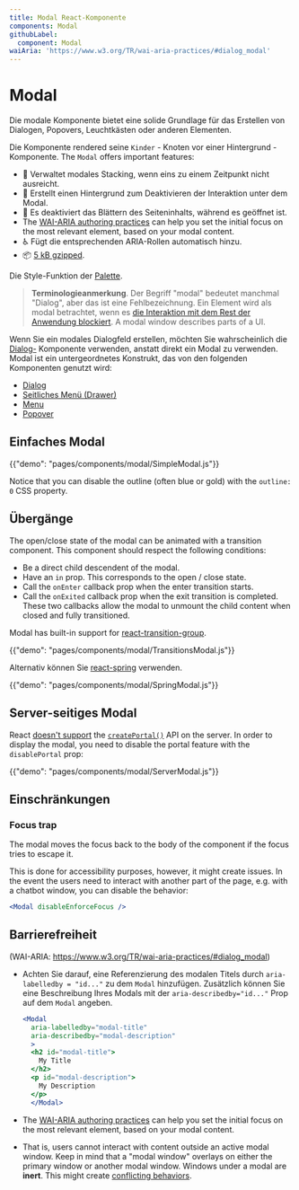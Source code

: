 ```yaml
---
title: Modal React-Komponente
components: Modal
githubLabel:
  component: Modal
waiAria: 'https://www.w3.org/TR/wai-aria-practices/#dialog_modal'
---
```


# Modal

<p class="description">Die modale Komponente bietet eine solide Grundlage für das Erstellen von Dialogen, Popovers, Leuchtkästen oder anderen Elementen.</p>

Die Komponente rendered seine `Kinder` - Knoten vor einer Hintergrund - Komponente. The `Modal` offers important features:

- 💄 Verwaltet modales Stacking, wenn eins zu einem Zeitpunkt nicht ausreicht.
- 🔐 Erstellt einen Hintergrund zum Deaktivieren der Interaktion unter dem Modal.
- 🔐 Es deaktiviert das Blättern des Seiteninhalts, während es geöffnet ist.
- The [WAI-ARIA authoring practices](https://www.w3.org/TR/wai-aria-practices/examples/dialog-modal/dialog.html) can help you set the initial focus on the most relevant element, based on your modal content.
- ♿️ Fügt die entsprechenden ARIA-Rollen automatisch hinzu.
- 📦 [5 kB gzipped](/size-snapshot).

Die Style-Funktion der [Palette](/system/palette/).

> **Terminologieanmerkung**. Der Begriff "modal" bedeutet manchmal "Dialog", aber das ist eine Fehlbezeichnung. Ein Element wird als modal betrachtet, wenn es [die Interaktion mit dem Rest der Anwendung blockiert](https://en.wikipedia.org/wiki/Modal_window). A modal window describes parts of a UI.

Wenn Sie ein modales Dialogfeld erstellen, möchten Sie wahrscheinlich die [Dialog-](/components/dialogs/) Komponente verwenden, anstatt direkt ein Modal zu verwenden. Modal ist ein untergeordnetes Konstrukt, das von den folgenden Komponenten genutzt wird:

- [Dialog](/components/dialogs/)
- [Seitliches Menü (Drawer)](/components/drawers/)
- [Menu](/components/menus/)
- [Popover](/components/popover/)

## Einfaches Modal

{{"demo": "pages/components/modal/SimpleModal.js"}}

Notice that you can disable the outline (often blue or gold) with the `outline: 0` CSS property.

## Übergänge

The open/close state of the modal can be animated with a transition component. This component should respect the following conditions:

- Be a direct child descendent of the modal.
- Have an `in` prop. This corresponds to the open / close state.
- Call the `onEnter` callback prop when the enter transition starts.
- Call the `onExited` callback prop when the exit transition is completed. These two callbacks allow the modal to unmount the child content when closed and fully transitioned.

Modal has built-in support for [react-transition-group](https://github.com/reactjs/react-transition-group).

{{"demo": "pages/components/modal/TransitionsModal.js"}}

Alternativ können Sie [react-spring](https://github.com/react-spring/react-spring) verwenden.

{{"demo": "pages/components/modal/SpringModal.js"}}

## Server-seitiges Modal

React [doesn't support](https://github.com/facebook/react/issues/13097) the [`createPortal()`](https://reactjs.org/docs/portals.html) API on the server. In order to display the modal, you need to disable the portal feature with the `disablePortal` prop:

{{"demo": "pages/components/modal/ServerModal.js"}}

## Einschränkungen

### Focus trap

The modal moves the focus back to the body of the component if the focus tries to escape it.

This is done for accessibility purposes, however, it might create issues. In the event the users need to interact with another part of the page, e.g. with a chatbot window, you can disable the behavior:

```jsx
<Modal disableEnforceFocus />
```

## Barrierefreiheit

(WAI-ARIA: https://www.w3.org/TR/wai-aria-practices/#dialog_modal)

- Achten Sie darauf, eine Referenzierung des modalen Titels durch `aria-labelledby = "id..."` zu dem `Modal` hinzufügen. Zusätzlich können Sie eine Beschreibung Ihres Modals mit der `aria-describedby="id..."` Prop auf dem `Modal` angeben.

  ```jsx
  <Modal
    aria-labelledby="modal-title"
    aria-describedby="modal-description"
    >
    <h2 id="modal-title">
      My Title
    </h2>
    <p id="modal-description">
      My Description
    </p>
    </Modal>
  ```

- The [WAI-ARIA authoring practices](https://www.w3.org/TR/wai-aria-practices/examples/dialog-modal/dialog.html) can help you set the initial focus on the most relevant element, based on your modal content.
- That is, users cannot interact with content outside an active modal window. Keep in mind that a "modal window" overlays on either the primary window or another modal window. Windows under a modal are **inert**. This might create [conflicting behaviors](#focus-trap).

